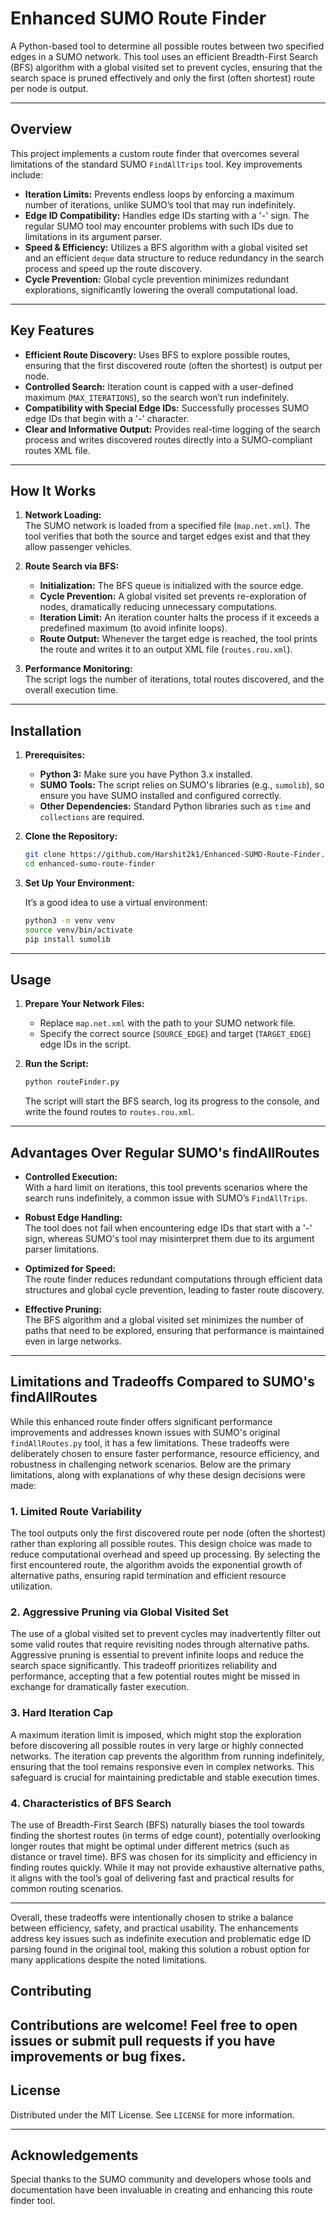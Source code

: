 # Enhanced SUMO Route Finder

A Python-based tool to determine all possible routes between two specified edges in a SUMO network. This tool uses an efficient Breadth-First Search (BFS) algorithm with a global visited set to prevent cycles, ensuring that the search space is pruned effectively and only the first (often shortest) route per node is output.

---

## Overview

This project implements a custom route finder that overcomes several limitations of the standard SUMO `FindAllTrips` tool. Key improvements include:

- **Iteration Limits:** Prevents endless loops by enforcing a maximum number of iterations, unlike SUMO’s tool that may run indefinitely.
- **Edge ID Compatibility:** Handles edge IDs starting with a '-' sign. The regular SUMO tool may encounter problems with such IDs due to limitations in its argument parser.
- **Speed & Efficiency:** Utilizes a BFS algorithm with a global visited set and an efficient `deque` data structure to reduce redundancy in the search process and speed up the route discovery.
- **Cycle Prevention:** Global cycle prevention minimizes redundant explorations, significantly lowering the overall computational load.

---

## Key Features

- **Efficient Route Discovery:** Uses BFS to explore possible routes, ensuring that the first discovered route (often the shortest) is output per node.
- **Controlled Search:** Iteration count is capped with a user-defined maximum (`MAX_ITERATIONS`), so the search won’t run indefinitely.
- **Compatibility with Special Edge IDs:** Successfully processes SUMO edge IDs that begin with a '-' character.
- **Clear and Informative Output:** Provides real-time logging of the search process and writes discovered routes directly into a SUMO-compliant routes XML file.

---

## How It Works

1. **Network Loading:**  
   The SUMO network is loaded from a specified file (`map.net.xml`). The tool verifies that both the source and target edges exist and that they allow passenger vehicles.

2. **Route Search via BFS:**  
   - **Initialization:** The BFS queue is initialized with the source edge.
   - **Cycle Prevention:** A global visited set prevents re-exploration of nodes, dramatically reducing unnecessary computations.
   - **Iteration Limit:** An iteration counter halts the process if it exceeds a predefined maximum (to avoid infinite loops).
   - **Route Output:** Whenever the target edge is reached, the tool prints the route and writes it to an output XML file (`routes.rou.xml`).

3. **Performance Monitoring:**  
   The script logs the number of iterations, total routes discovered, and the overall execution time.

---

## Installation

1. **Prerequisites:**
   - **Python 3:** Make sure you have Python 3.x installed.
   - **SUMO Tools:** The script relies on SUMO's libraries (e.g., `sumolib`), so ensure you have SUMO installed and configured correctly.
   - **Other Dependencies:** Standard Python libraries such as `time` and `collections` are required.

2. **Clone the Repository:**

   ```bash
   git clone https://github.com/Harshit2k1/Enhanced-SUMO-Route-Finder.git
   cd enhanced-sumo-route-finder
   ```

3. **Set Up Your Environment:**

   It’s a good idea to use a virtual environment:

   ```bash
   python3 -m venv venv
   source venv/bin/activate
   pip install sumolib
   ```

---

## Usage

1. **Prepare Your Network Files:**
   - Replace `map.net.xml` with the path to your SUMO network file.
   - Specify the correct source (`SOURCE_EDGE`) and target (`TARGET_EDGE`) edge IDs in the script.

2. **Run the Script:**

   ```bash
   python routeFinder.py
   ```

   The script will start the BFS search, log its progress to the console, and write the found routes to `routes.rou.xml`.

---

## Advantages Over Regular SUMO's findAllRoutes

- **Controlled Execution:**  
  With a hard limit on iterations, this tool prevents scenarios where the search runs indefinitely, a common issue with SUMO’s `FindAllTrips`.

- **Robust Edge Handling:**  
  The tool does not fail when encountering edge IDs that start with a '-' sign, whereas SUMO's tool may misinterpret them due to its argument parser limitations.

- **Optimized for Speed:**  
  The route finder reduces redundant computations through efficient data structures and global cycle prevention, leading to faster route discovery.

- **Effective Pruning:**  
  The BFS algorithm and a global visited set minimizes the number of paths that need to be explored, ensuring that performance is maintained even in large networks.

---

## Limitations and Tradeoffs Compared to SUMO's findAllRoutes

While this enhanced route finder offers significant performance improvements and addresses known issues with SUMO's original `findAllRoutes.py` tool, it has a few limitations. These tradeoffs were deliberately chosen to ensure faster performance, resource efficiency, and robustness in challenging network scenarios. Below are the primary limitations, along with explanations of why these design decisions were made:

### 1. Limited Route Variability
The tool outputs only the first discovered route per node (often the shortest) rather than exploring all possible routes. This design choice was made to reduce computational overhead and speed up processing. By selecting the first encountered route, the algorithm avoids the exponential growth of alternative paths, ensuring rapid termination and efficient resource utilization.

### 2. Aggressive Pruning via Global Visited Set
The use of a global visited set to prevent cycles may inadvertently filter out some valid routes that require revisiting nodes through alternative paths. Aggressive pruning is essential to prevent infinite loops and reduce the search space significantly. This tradeoff prioritizes reliability and performance, accepting that a few potential routes might be missed in exchange for dramatically faster execution.

### 3. Hard Iteration Cap
A maximum iteration limit is imposed, which might stop the exploration before discovering all possible routes in very large or highly connected networks. The iteration cap prevents the algorithm from running indefinitely, ensuring that the tool remains responsive even in complex networks. This safeguard is crucial for maintaining predictable and stable execution times.

### 4. Characteristics of BFS Search
The use of Breadth-First Search (BFS) naturally biases the tool towards finding the shortest routes (in terms of edge count), potentially overlooking longer routes that might be optimal under different metrics (such as distance or travel time).  BFS was chosen for its simplicity and efficiency in finding routes quickly. While it may not provide exhaustive alternative paths, it aligns with the tool’s goal of delivering fast and practical results for common routing scenarios.

---

Overall, these tradeoffs were intentionally chosen to strike a balance between efficiency, safety, and practical usability. The enhancements address key issues such as indefinite execution and problematic edge ID parsing found in the original tool, making this solution a robust option for many applications despite the noted limitations.


## Contributing

Contributions are welcome! Feel free to open issues or submit pull requests if you have improvements or bug fixes.
---

## License

Distributed under the MIT License. See `LICENSE` for more information.

---

## Acknowledgements

Special thanks to the SUMO community and developers whose tools and documentation have been invaluable in creating and enhancing this route finder tool.
```

